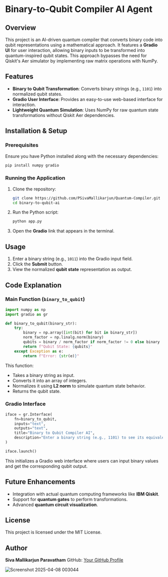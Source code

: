 # Binary-to-Qubit Compiler AI Agent

## Overview
This project is an AI-driven quantum compiler that converts binary code into qubit representations using a mathematical approach. It features a **Gradio UI** for user interaction, allowing binary inputs to be transformed into quantum-inspired qubit states. This approach bypasses the need for Qiskit's Aer simulator by implementing raw matrix operations with NumPy.

## Features
- **Binary to Qubit Transformation**: Converts binary strings (e.g., `1101`) into normalized qubit states.
- **Gradio User Interface**: Provides an easy-to-use web-based interface for interaction.
- **Lightweight Quantum Simulation**: Uses NumPy for raw quantum state transformations without Qiskit Aer dependencies.

## Installation & Setup
### Prerequisites
Ensure you have Python installed along with the necessary dependencies:

```bash
pip install numpy gradio
```

### Running the Application
1. Clone the repository:
   ```bash
   git clone https://github.com/PSivaMallikarjun/Quantum-Compiler.git
   cd binary-to-qubit-ai
   ```
2. Run the Python script:
   ```bash
   python app.py
   ```
3. Open the **Gradio** link that appears in the terminal.

## Usage
1. Enter a binary string (e.g., `1011`) into the Gradio input field.
2. Click the **Submit** button.
3. View the normalized **qubit state** representation as output.

## Code Explanation
### Main Function (`binary_to_qubit`)
```python
import numpy as np
import gradio as gr

def binary_to_qubit(binary_str):
    try:
        binary = np.array([int(bit) for bit in binary_str])
        norm_factor = np.linalg.norm(binary)
        qubits = binary / norm_factor if norm_factor != 0 else binary
        return f"Qubit State: {qubits}"
    except Exception as e:
        return f"Error: {str(e)}"
```
This function:
- Takes a binary string as input.
- Converts it into an array of integers.
- Normalizes it using **L2 norm** to simulate quantum state behavior.
- Returns the qubit state.

### Gradio Interface
```python
iface = gr.Interface(
    fn=binary_to_qubit,
    inputs="text",
    outputs="text",
    title="Binary to Qubit Compiler AI",
    description="Enter a binary string (e.g., 1101) to see its equivalent qubit representation."
)

iface.launch()
```
This initializes a Gradio web interface where users can input binary values and get the corresponding qubit output.

## Future Enhancements
- Integration with actual quantum computing frameworks like **IBM Qiskit**.
- Support for **quantum gates** to perform transformations.
- Advanced **quantum circuit visualization**.

## License
This project is licensed under the MIT License.

## Author
**Siva Mallikarjun Paravatham** 
GitHub: [Your GitHub Profile](https://github.com/PSivaMallikarjun)

![Screenshot 2025-04-08 003044](https://github.com/user-attachments/assets/41a1913a-db27-4a7d-9180-a9e4414946be)


